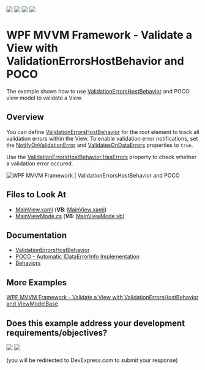<!-- default badges list -->
![](https://img.shields.io/endpoint?url=https://codecentral.devexpress.com/api/v1/VersionRange/128642563/24.2.1%2B)
[![](https://img.shields.io/badge/Open_in_DevExpress_Support_Center-FF7200?style=flat-square&logo=DevExpress&logoColor=white)](https://supportcenter.devexpress.com/ticket/details/T123000)
[![](https://img.shields.io/badge/📖_How_to_use_DevExpress_Examples-e9f6fc?style=flat-square)](https://docs.devexpress.com/GeneralInformation/403183)
[![](https://img.shields.io/badge/💬_Leave_Feedback-feecdd?style=flat-square)](#does-this-example-address-your-development-requirementsobjectives)
<!-- default badges end -->
# WPF MVVM Framework - Validate a View with ValidationErrorsHostBehavior and POCO

The example shows how to use [ValidationErrorsHostBehavior](https://docs.devexpress.com/WPF/DevExpress.Mvvm.UI.ValidationErrorsHostBehavior) and POCO view model to validate a View.

## Overview

You can define [ValidationErrorsHostBehavior](https://docs.devexpress.com/WPF/DevExpress.Mvvm.UI.ValidationErrorsHostBehavior) for the root element to track all validation errors within the View. To enable validation error notifications, set the [NotifyOnValidationError](https://docs.microsoft.com/en-us/dotnet/api/system.windows.data.binding.notifyonvalidationerror) and [ValidatesOnDataErrors](https://docs.microsoft.com/en-us/dotnet/api/system.windows.data.binding.validatesondataerrors) properties to `true`.

Use the [ValidationErrorsHostBehavior.HasErrors](https://docs.devexpress.com/WPF/DevExpress.Mvvm.UI.ValidationErrorsHostBehavior.HasErrors) property to check whether a validation error occured.

![WPF MVVM Framework | ValidationErrorsHostBehavior and POCO](https://user-images.githubusercontent.com/12169834/134019953-024e42b8-6b1e-4763-a168-ce6ec3b00ac9.png)

## Files to Look At
- [MainView.xaml](./CS/View/MainView.xaml) (**VB**: [MainView.xaml](./VB/View/MainView.xaml))
- [MainViewMode.cs](./CS/ViewModel/MainViewModel.cs) (**VB**: [MainViewMode.vb](./VB/ViewModel/MainViewModel.vb))

## Documentation

- [ValidationErrorsHostBehavior](https://docs.devexpress.com/WPF/DevExpress.Mvvm.UI.ValidationErrorsHostBehavior)
- [POCO - Automatic IDataErrorInfo Implementation](https://docs.devexpress.com/WPF/17352/mvvm-framework/viewmodels/runtime-generated-poco-viewmodels#idataerrorinfo)
- [Behaviors](https://docs.devexpress.com/WPF/17442/mvvm-framework/behaviors)

## More Examples

[WPF MVVM Framework - Validate a View with ValidationErrorsHostBehavior and ViewModelBase](https://github.com/DevExpress-Examples/wpf-mvvm-framework-validationerrorshostbehavior)
<!-- feedback -->
## Does this example address your development requirements/objectives?

[<img src="https://www.devexpress.com/support/examples/i/yes-button.svg"/>](https://www.devexpress.com/support/examples/survey.xml?utm_source=github&utm_campaign=wpf-mvvm-framework-validate-ui-container-with-validationerrorshostbehavior-and-poco&~~~was_helpful=yes) [<img src="https://www.devexpress.com/support/examples/i/no-button.svg"/>](https://www.devexpress.com/support/examples/survey.xml?utm_source=github&utm_campaign=wpf-mvvm-framework-validate-ui-container-with-validationerrorshostbehavior-and-poco&~~~was_helpful=no)

(you will be redirected to DevExpress.com to submit your response)
<!-- feedback end -->
